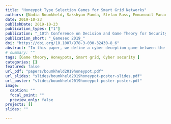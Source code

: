 ```yaml
---
title: "Honeypot Type Selection Games for Smart Grid Networks"
authors: [Nadia Boumkheld, Sakshyam Panda, Stefan Rass, Emmanouil Panaousis]
date: 2019-10-23
publishDate: 2019-10-23
publication_types: ["1"]
publication: "_10th Conference on Decision and Game Theory for Security_"
publication_short: "_Gamesec 2019_"
doi: "https://doi.org/10.1007/978-3-030-32430-8_6"
abstract: "In this paper, we define a cyber deception game between the Advanced Metering Infrastructure (AMI) network administrator (henceforth, defender) and attacker. The defender decides to install between a low-interaction honeypot, high-interaction honeypot, and a real system with no honeypot. The attacker decides on whether or not to attack the system given her belief about the type of device she is facing. We model this interaction as a Bayesian game with complete but imperfect information. The choice of honeypot type is private information and characterizes the essence and objective of the defender i.e., the degree of deception and amount of threat intelligence. We study the players’ equilibrium strategies and provide numerical illustrations. The work presented in this paper has been motivated by the H2020 SPEAR project which investigates the implementation of honeypots in smart grid infrastructures to: (i) contribute towards creating attack data sets for training a SIEM (Security Information and Event Management) and (ii) to support post-incident forensics analysis by having recorded a collection of evidence regarding an attacker’s actions."
# summary: ""
tags: [Game theory, Honeypots, Smart grid, Cyber security ]
categories: []
featured: false
url_pdf: "papers/boumkheld2019honeypot.pdf"
url_slides: "slides/boumkheld2019honeypot-poster-slides.pdf"
url_poster: "slides/boumkheld2019honeypot-poster-poster.pdf"
image:
  caption: ""
  focal_point: ""
  preview_only: false
projects: []
slides: ""

---
```

